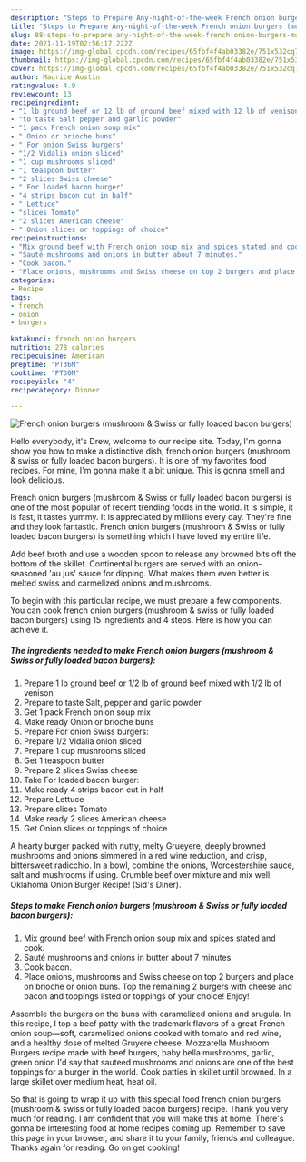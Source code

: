 ```yaml
---
description: "Steps to Prepare Any-night-of-the-week French onion burgers (mushroom &amp;amp; Swiss or fully loaded bacon burgers)"
title: "Steps to Prepare Any-night-of-the-week French onion burgers (mushroom &amp;amp; Swiss or fully loaded bacon burgers)"
slug: 88-steps-to-prepare-any-night-of-the-week-french-onion-burgers-mushroom-and-amp-swiss-or-fully-loaded-bacon-burgers
date: 2021-11-19T02:56:17.222Z
image: https://img-global.cpcdn.com/recipes/65fbf4f4ab03382e/751x532cq70/french-onion-burgers-mushroom-swiss-or-fully-loaded-bacon-burgers-recipe-main-photo.jpg
thumbnail: https://img-global.cpcdn.com/recipes/65fbf4f4ab03382e/751x532cq70/french-onion-burgers-mushroom-swiss-or-fully-loaded-bacon-burgers-recipe-main-photo.jpg
cover: https://img-global.cpcdn.com/recipes/65fbf4f4ab03382e/751x532cq70/french-onion-burgers-mushroom-swiss-or-fully-loaded-bacon-burgers-recipe-main-photo.jpg
author: Maurice Austin
ratingvalue: 4.9
reviewcount: 13
recipeingredient:
- "1 lb ground beef or 12 lb of ground beef mixed with 12 lb of venison"
- "to taste Salt pepper and garlic powder"
- "1 pack French onion soup mix"
- " Onion or brioche buns"
- " For onion Swiss burgers"
- "1/2 Vidalia onion sliced"
- "1 cup mushrooms sliced"
- "1 teaspoon butter"
- "2 slices Swiss cheese"
- " For loaded bacon burger"
- "4 strips bacon cut in half"
- " Lettuce"
- "slices Tomato"
- "2 slices American cheese"
- " Onion slices or toppings of choice"
recipeinstructions:
- "Mix ground beef with French onion soup mix and spices stated and cook."
- "Sauté mushrooms and onions in butter about 7 minutes."
- "Cook bacon."
- "Place onions, mushrooms and Swiss cheese on top 2 burgers and place on brioche or onion buns. Top the remaining 2 burgers with cheese and bacon and toppings listed or toppings of your choice! Enjoy!"
categories:
- Recipe
tags:
- french
- onion
- burgers

katakunci: french onion burgers 
nutrition: 278 calories
recipecuisine: American
preptime: "PT36M"
cooktime: "PT30M"
recipeyield: "4"
recipecategory: Dinner

---
```



![French onion burgers (mushroom &amp; Swiss or fully loaded bacon burgers)](https://img-global.cpcdn.com/recipes/65fbf4f4ab03382e/751x532cq70/french-onion-burgers-mushroom-swiss-or-fully-loaded-bacon-burgers-recipe-main-photo.jpg)

Hello everybody, it's Drew, welcome to our recipe site. Today, I'm gonna show you how to make a distinctive dish, french onion burgers (mushroom &amp; swiss or fully loaded bacon burgers). It is one of my favorites food recipes. For mine, I'm gonna make it a bit unique. This is gonna smell and look delicious.

French onion burgers (mushroom &amp; Swiss or fully loaded bacon burgers) is one of the most popular of recent trending foods in the world. It is simple, it is fast, it tastes yummy. It is appreciated by millions every day. They're fine and they look fantastic. French onion burgers (mushroom &amp; Swiss or fully loaded bacon burgers) is something which I have loved my entire life.

Add beef broth and use a wooden spoon to release any browned bits off the bottom of the skillet. Continental burgers are served with an onion-seasoned &#39;au jus&#39; sauce for dipping. What makes them even better is melted swiss and carmelized onions and mushrooms.


To begin with this particular recipe, we must prepare a few components. You can cook french onion burgers (mushroom &amp; swiss or fully loaded bacon burgers) using 15 ingredients and 4 steps. Here is how you can achieve it.

<!--inarticleads1-->

##### The ingredients needed to make French onion burgers (mushroom &amp; Swiss or fully loaded bacon burgers):

1. Prepare 1 lb ground beef or 1/2 lb of ground beef mixed with 1/2 lb of venison
1. Prepare to taste Salt, pepper and garlic powder
1. Get 1 pack French onion soup mix
1. Make ready  Onion or brioche buns
1. Prepare  For onion Swiss burgers:
1. Prepare 1/2 Vidalia onion sliced
1. Prepare 1 cup mushrooms sliced
1. Get 1 teaspoon butter
1. Prepare 2 slices Swiss cheese
1. Take  For loaded bacon burger:
1. Make ready 4 strips bacon cut in half
1. Prepare  Lettuce
1. Prepare slices Tomato
1. Make ready 2 slices American cheese
1. Get  Onion slices or toppings of choice


A hearty burger packed with nutty, melty Grueyere, deeply browned mushrooms and onions simmered in a red wine reduction, and crisp, bittersweet radicchio. In a bowl, combine the onions, Worcestershire sauce, salt and mushrooms if using. Crumble beef over mixture and mix well. Oklahoma Onion Burger Recipe! (Sid&#39;s Diner). 

<!--inarticleads2-->

##### Steps to make French onion burgers (mushroom &amp; Swiss or fully loaded bacon burgers):

1. Mix ground beef with French onion soup mix and spices stated and cook.
1. Sauté mushrooms and onions in butter about 7 minutes.
1. Cook bacon.
1. Place onions, mushrooms and Swiss cheese on top 2 burgers and place on brioche or onion buns. Top the remaining 2 burgers with cheese and bacon and toppings listed or toppings of your choice! Enjoy!


Assemble the burgers on the buns with caramelized onions and arugula. In this recipe, I top a beef patty with the trademark flavors of a great French onion soup—soft, caramelized onions cooked with tomato and red wine, and a healthy dose of melted Gruyere cheese. Mozzarella Mushroom Burgers recipe made with beef burgers, baby bella mushrooms, garlic, green onion I&#39;d say that sauteed mushrooms and onions are one of the best toppings for a burger in the world. Cook patties in skillet until browned. In a large skillet over medium heat, heat oil. 

So that is going to wrap it up with this special food french onion burgers (mushroom &amp; swiss or fully loaded bacon burgers) recipe. Thank you very much for reading. I am confident that you will make this at home. There's gonna be interesting food at home recipes coming up. Remember to save this page in your browser, and share it to your family, friends and colleague. Thanks again for reading. Go on get cooking!
